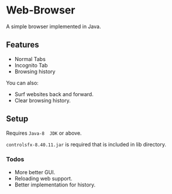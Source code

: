 # Web-Browser
A simple browser implemented in Java.

## Features
  - Normal Tabs
  - Incognito Tab
  - Browsing history
  
You can also:
  - Surf websites back and forward.
  - Clear browsing history. 
  
## Setup
Requires `Java-8  JDK` or above.

`controlsfx-8.40.11.jar` is required that is included in lib directory.

### Todos
  - More better GUI.
  - Reloading web support.
  - Better implementation for history.
